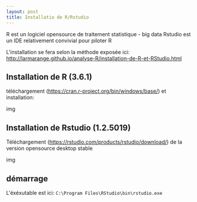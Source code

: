 ```yaml
---
layout: post
title: Installatio de R/Rstudio
---
```


R est un logiciel opensource de traitement statistique - big data
Rstudio est un IDE relativement convivial pour piloter R

L'installation se fera selon la méthode exposée ici: http://larmarange.github.io/analyse-R/installation-de-R-et-RStudio.html

## Installation de R (3.6.1)

téléchargement (https://cran.r-project.org/bin/windows/base/) et installation:

img

## Installation de Rstudio (1.2.5019)

Téléchargement (https://rstudio.com/products/rstudio/download/) de la version opensource desktop stable

img

## démarrage

L'éxéxutable est ici:
`C:\Program Files\RStudio\bin\rstudio.exe`
